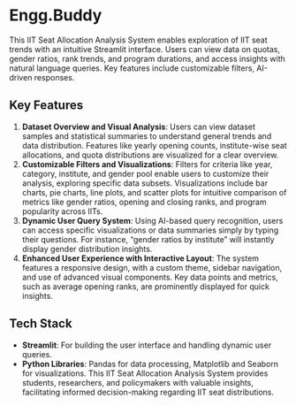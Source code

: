 # Engg.Buddy
This IIT Seat Allocation Analysis System enables exploration of IIT seat trends with an intuitive Streamlit interface. Users can view data on quotas, gender ratios, rank trends, and program durations, and access insights with natural language queries. Key features include customizable filters, AI-driven responses.
## Key Features
1. **Dataset Overview and Visual Analysis**:
   Users can view dataset samples and statistical summaries to understand general trends and data distribution. Features like yearly opening counts, institute-wise seat allocations, and quota distributions are visualized for a clear overview. 
2. **Customizable Filters and Visualizations**:
   Filters for criteria like year, category, institute, and gender pool enable users to customize their analysis, exploring specific data subsets. Visualizations include bar charts, pie charts, line plots, and scatter plots for intuitive comparison of metrics like gender ratios, opening and closing ranks, and program popularity across IITs.
3. **Dynamic User Query System**:
   Using AI-based query recognition, users can access specific visualizations or data summaries simply by typing their questions. For instance, “gender ratios by institute” will instantly display gender distribution insights. 
4. **Enhanced User Experience with Interactive Layout**:
   The system features a responsive design, with a custom theme, sidebar navigation, and use of advanced visual components. Key data points and metrics, such as average opening ranks, are prominently displayed for quick insights.
## Tech Stack
- **Streamlit**: For building the user interface and handling dynamic user queries.
- **Python Libraries**: Pandas for data processing, Matplotlib and Seaborn for visualizations.
This IIT Seat Allocation Analysis System provides students, researchers, and policymakers with valuable insights, facilitating informed decision-making regarding IIT seat distributions.
